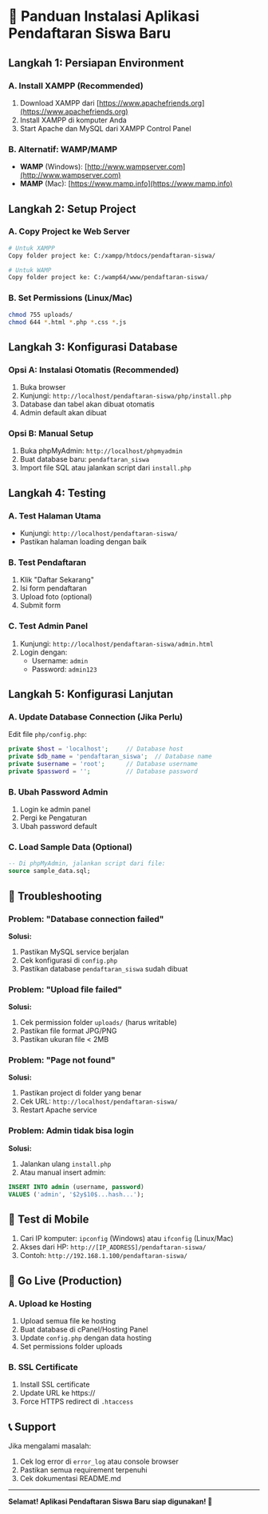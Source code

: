 # 🚀 Panduan Instalasi Aplikasi Pendaftaran Siswa Baru

## Langkah 1: Persiapan Environment

### A. Install XAMPP (Recommended)
1. Download XAMPP dari [https://www.apachefriends.org](https://www.apachefriends.org)
2. Install XAMPP di komputer Anda
3. Start Apache dan MySQL dari XAMPP Control Panel

### B. Alternatif: WAMP/MAMP
- **WAMP** (Windows): [http://www.wampserver.com](http://www.wampserver.com)
- **MAMP** (Mac): [https://www.mamp.info](https://www.mamp.info)

## Langkah 2: Setup Project

### A. Copy Project ke Web Server
```bash
# Untuk XAMPP
Copy folder project ke: C:/xampp/htdocs/pendaftaran-siswa/

# Untuk WAMP
Copy folder project ke: C:/wamp64/www/pendaftaran-siswa/
```

### B. Set Permissions (Linux/Mac)
```bash
chmod 755 uploads/
chmod 644 *.html *.php *.css *.js
```

## Langkah 3: Konfigurasi Database

### Opsi A: Instalasi Otomatis (Recommended)
1. Buka browser
2. Kunjungi: `http://localhost/pendaftaran-siswa/php/install.php`
3. Database dan tabel akan dibuat otomatis
4. Admin default akan dibuat

### Opsi B: Manual Setup
1. Buka phpMyAdmin: `http://localhost/phpmyadmin`
2. Buat database baru: `pendaftaran_siswa`
3. Import file SQL atau jalankan script dari `install.php`

## Langkah 4: Testing

### A. Test Halaman Utama
- Kunjungi: `http://localhost/pendaftaran-siswa/`
- Pastikan halaman loading dengan baik

### B. Test Pendaftaran
1. Klik "Daftar Sekarang"
2. Isi form pendaftaran
3. Upload foto (optional)
4. Submit form

### C. Test Admin Panel
1. Kunjungi: `http://localhost/pendaftaran-siswa/admin.html`
2. Login dengan:
   - Username: `admin`
   - Password: `admin123`

## Langkah 5: Konfigurasi Lanjutan

### A. Update Database Connection (Jika Perlu)
Edit file `php/config.php`:
```php
private $host = 'localhost';     // Database host
private $db_name = 'pendaftaran_siswa';  // Database name
private $username = 'root';      // Database username
private $password = '';          // Database password
```

### B. Ubah Password Admin
1. Login ke admin panel
2. Pergi ke Pengaturan
3. Ubah password default

### C. Load Sample Data (Optional)
```sql
-- Di phpMyAdmin, jalankan script dari file:
source sample_data.sql;
```

## 🔧 Troubleshooting

### Problem: "Database connection failed"
**Solusi:**
1. Pastikan MySQL service berjalan
2. Cek konfigurasi di `config.php`
3. Pastikan database `pendaftaran_siswa` sudah dibuat

### Problem: "Upload file failed"
**Solusi:**
1. Cek permission folder `uploads/` (harus writable)
2. Pastikan file format JPG/PNG
3. Pastikan ukuran file < 2MB

### Problem: "Page not found"
**Solusi:**
1. Pastikan project di folder yang benar
2. Cek URL: `http://localhost/pendaftaran-siswa/`
3. Restart Apache service

### Problem: Admin tidak bisa login
**Solusi:**
1. Jalankan ulang `install.php`
2. Atau manual insert admin:
```sql
INSERT INTO admin (username, password) 
VALUES ('admin', '$2y$10$...hash...');
```

## 📱 Test di Mobile
1. Cari IP komputer: `ipconfig` (Windows) atau `ifconfig` (Linux/Mac)
2. Akses dari HP: `http://[IP_ADDRESS]/pendaftaran-siswa/`
3. Contoh: `http://192.168.1.100/pendaftaran-siswa/`

## 🚀 Go Live (Production)

### A. Upload ke Hosting
1. Upload semua file ke hosting
2. Buat database di cPanel/Hosting Panel
3. Update `config.php` dengan data hosting
4. Set permissions folder uploads

### B. SSL Certificate
1. Install SSL certificate
2. Update URL ke https://
3. Force HTTPS redirect di `.htaccess`

## 📞 Support

Jika mengalami masalah:
1. Cek log error di `error_log` atau console browser
2. Pastikan semua requirement terpenuhi
3. Cek dokumentasi README.md

---

**Selamat! Aplikasi Pendaftaran Siswa Baru siap digunakan! 🎉**
